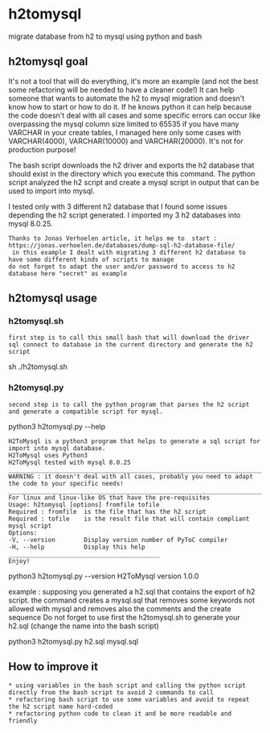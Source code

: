 # h2tomysql

migrate database from h2 to mysql using python and bash

## h2tomysql goal

It's not a tool that will do everything, it's more an example (and not the best some refactoring will be needed to have a cleaner code!)
It can help someone that wants to automate the h2 to mysql migration and doesn't know how to start or how to do it.
If he knows python it can help because the code doesn't deal with all cases and some specific errors can occur like overpassing the
mysql column size limited to 65535 if you have many VARCHAR in your create tables, I managed here only some cases with VARCHAR(4000), VARCHAR(10000) and VARCHAR(20000).
It's not for production purpose!

The bash script downloads the h2 driver and exports the h2 database that should exist in the directory which you execute this command.
The python script analyzed the h2 script and create a mysql script in output that can be used to import into mysql.

I tested only with 3 different h2 database that I found some issues depending the h2 script generated.
I imported my 3 h2 databases into mysql 8.0.25.

    Thanks to Jonas Verhoelen article, it helps me to  start : https://jonas.verhoelen.de/databases/dump-sql-h2-database-file/
     in this example I dealt with migrating 3 different h2 database to have some different kinds of scripts to manage
    do not forget to adapt the user and/or password to access to h2 database here "secret" as example

## h2tomysql usage

### h2tomysql.sh

    first step is to call this small bash that will download the driver sql connect to database in the current directory and generate the h2 script

sh ./h2tomysql.sh

### h2tomysql.py

    second step is to call the python program that parses the h2 script and generate a compatible script for mysql.

python3 h2tomysql.py --help

    H2ToMysql is a python3 program that helps to generate a sql script for import into mysql database.
    H2ToMysql uses Python3
    H2ToMysql tested with mysql 8.0.25
    _____________________________________________________________________________________________________
    WARNING : it doesn't deal with all cases, probably you need to adapt the code to your specific needs!
    _____________________________________________________________________________________________________
    For linux and linux-like OS that have the pre-requisites
    Usage: h2tomysql [options] fromfile tofile
    Required : fromfile  is the file that has the h2 script
    Required : tofile    is the result file that will contain compliant mysql script
    Options:
    -V, --version        Display version number of PyToC compiler
    -H, --help           Display this help
    __________________________________________
    Enjoy!

python3 h2tomysql.py --version
H2ToMysql version 1.0.0

example : supposing you generated a h2.sql that contains the export of h2 script. the command creates a mysql.sql that removes some keywords not allowed with mysql and removes also the comments and the create sequence
Do not forget to use first the h2tomysql.sh to generate your h2.sql (change the name into the bash script)

python3 h2tomysql.py h2.sql mysql.sql

## How to improve it

    * using variables in the bash script and calling the python script directly from the bash script to avoid 2 commands to call
    * refactoring bash script to use some variables and avoid to repeat the h2 script name hard-coded
    * refactoring python code to clean it and be more readable and friendly
